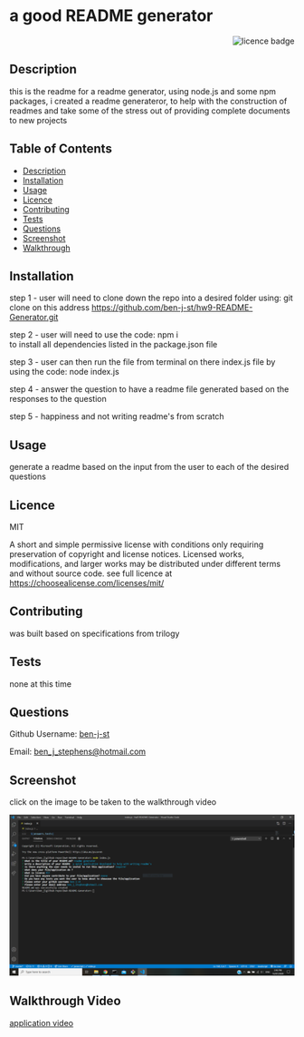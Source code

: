 # a good README generator  

    
<div align="right"><img alt="licence badge" src="https://img.shields.io/badge/licence-MIT-yellow"></div>

## Description 

this is the readme for a readme generator, using node.js and some npm packages, i created a readme generateror, to help with the construction of readmes and take some of the stress out of providing complete documents to new projects

## Table of Contents

* [Description](#Description)
* [Installation](#Installation)
* [Usage](#Usage)
* [Licence](#Licence)
* [Contributing](#Contributing)
* [Tests](#Tests)
* [Questions](#Questions)
* [Screenshot](#Screenshot)
* [Walkthrough](#Walkthrough)

## Installation

step 1 - user will need to clone down the repo into a desired folder using: git clone 
    on this address https://github.com/ben-j-st/hw9-README-Generator.git

step 2 - user will need to use the code: npm i  
    to install all dependencies listed in the package.json file

step 3 - user can then run the file from terminal on there index.js file by using the code:
    node index.js 
    
step 4 - answer the question to have a readme file generated based on the responses to the question 

step 5 - happiness and not writing readme's from scratch


## Usage

generate a readme based on the input from the user to each of the desired questions

## Licence 

MIT

A short and simple permissive license with conditions only requiring preservation of copyright and license notices. Licensed works, modifications, and larger works may be distributed under different terms and without source code. see full licence at https://choosealicense.com/licenses/mit/

## Contributing 

was built based on specifications from trilogy 

## Tests

none at this time

## Questions

Github Username: <a href="https://github.com/ben-j-st">ben-j-st</a>

Email: ben_j_stephens@hotmail.com

## Screenshot 

click on the image to be taken to the walkthrough video 

![screenshot](assets/images/readme.PNG) 

<a name="#Walkthrough"></a>

## Walkthrough Video 

<a target="_blank" href="https://drive.google.com/file/d/1EW-khpbN5OIwe5NYnfh3E86urBOlzfiU/view">application video</a>
